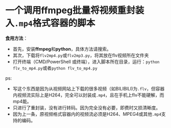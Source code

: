 # 一个调用ffmpeg批量将视频重封装入`.mp4`格式容器的脚本
**食用方法**：
- 首先，安装**ffmpeg**和**python**，具体方法请搜索。
- 其次，下载将`flv2mp4.py`或`flv2mp3.py`，将其放在flv视频所在文件夹
- 打开终端（CMD/PowerShell 或终端），进入脚本所在目录，运行：`python flv_to_mp4.py`或者`python flv_to_mp4.py`

ps:
- 写这个东西是因为从视频网站上下载的很多视频（如BILIBILI)为`.flv`，但容器内视频流实际上是H264，完全可以封装成`.mp4`，且在手机上flv不能硬解，而mp4能。
- 只进行了重封装，没有进行转码。因为完全没有必要，即费时又损清晰度。
- 因为上一条，原视频格式容器内的视频流必须是H264、MPEG4或其他`.mp4`支持的编码。
